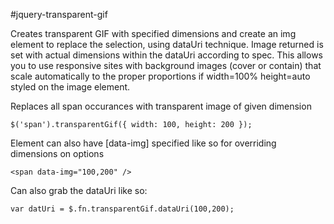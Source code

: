 #jquery-transparent-gif


Creates transparent GIF with specified dimensions and create an img element to replace the selection, using dataUri technique. Image returned is set with actual dimensions within the dataUri according to spec. This allows you to use responsive sites with background images (cover or contain) that scale automatically to the proper proportions if width=100% height=auto styled on the image element.


Replaces all span occurances with transparent image of given dimension

```
$('span').transparentGif({ width: 100, height: 200 });
```


Element can also have [data-img] specified like so for overriding dimensions on options

```
<span data-img="100,200" />
```

Can also grab the dataUri like so:

```
var datUri = $.fn.transparentGif.dataUri(100,200);
```
